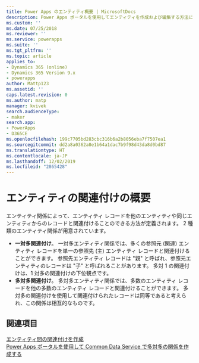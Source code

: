 ```yaml
---
title: Power Apps のエンティティ概要 | MicrosoftDocs
description: Power Apps ポータルを使用してエンティティを作成および編集する方法について
ms.custom: ''
ms.date: 07/25/2018
ms.reviewer: ''
ms.service: powerapps
ms.suite: ''
ms.tgt_pltfrm: ''
ms.topic: article
applies_to:
- Dynamics 365 (online)
- Dynamics 365 Version 9.x
- powerapps
author: Mattp123
ms.assetid: ''
caps.latest.revision: 0
ms.author: matp
manager: kvivek
search.audienceType:
- maker
search.app:
- PowerApps
- D365CE
ms.openlocfilehash: 199c7705bd283cbc316b6a2b8056eba7f7507ea1
ms.sourcegitcommit: dd2a8a0362a8e1b64a1dac7b9f98d43da8d0bd87
ms.translationtype: HT
ms.contentlocale: ja-JP
ms.lasthandoff: 12/02/2019
ms.locfileid: "2865428"
---
```

# <a name="entity-relationships-overview"></a>エンティティの関連付けの概要

エンティティ関係によって、エンティティ レコードを他のエンティティや同じエンティティからのレコードと関連付けることのできる方法が定義されます。 2 種類のエンティティ関係が用意されています。
- **一対多関連付け**。 一対多エンティティ関係では、多くの参照元 (関連) エンティティ レコードを単一の参照先 (主) エンティティ レコードと関連付けることができます。 参照先エンティティ レコードは "親" と呼ばれ、参照元エンティティのレコードは "子" と呼ばれることがあります。  多対 1 の関連付けは、1 対多の関連付けの下位観点です。
- **多対多関連付け**。 多対多エンティティ関係では、多数のエンティティ レコードを他の多数のエンティティ レコードと関連付けることができます。 多対多の関連付けを使用して関連付けられたレコードは同等であると考えられ、この関係は相互的なものです。 

## <a name="see-also"></a>関連項目
[エンティティ間の関連付けを作成](data-platform-entity-lookup.md) <br/>
[ Power Apps ポータルを使用して Common Data Service で多対多の関係を作成する](create-edit-nn-relationships-portal.md)
